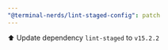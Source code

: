 ```yaml
---
"@terminal-nerds/lint-staged-config": patch
---
```


⬆️ Update dependency `lint-staged` to `v15.2.2`
